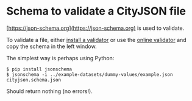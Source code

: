  # Schema to validate a CityJSON file

 [https://json-schema.org](https://json-schema.org) is used to validate.

 To validate a file, either [install a validator](https://json-schema.org/implementations.html) or use the [online validator](https://jsonschemalint.com/#/version/draft-04/markup/json) and copy the schema in the left window.

 The simplest way is perhaps using Python:

    $ pip install jsonschema
    $ jsonschema -i ../example-datasets/dummy-values/example.json cityjson.schema.json

Should return nothing (no errors!). 